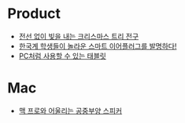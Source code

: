 Product
=======
* [전선 없이 빛을 내는 크리스마스 트리 전구](http://www.earlyadopter.co.kr/9430)
* [한국계 학생들이 놀라운 스마트 이어플러그를 발명하다!](http://www.huffingtonpost.kr/2014/12/05/story_n_6273824.html)
* [PC처럼 사용할 수 있는 태블릿](http://www.earlyadopter.co.kr/13889)

# Mac
* [맥 프로와 어울리는 공중부양 스피커](http://www.earlyadopter.co.kr/9458)
